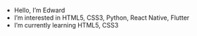- Hello, I’m Edward
- I’m interested in HTML5, CSS3, Python, React Native, Flutter
- I’m currently learning HTML5, CSS3
<!---
just-a-fool-mf/just-a-fool-mf is a ✨ special ✨ repository because its `README.md` (this file) appears on your GitHub profile.
You can click the Preview link to take a look at your changes.
--->
